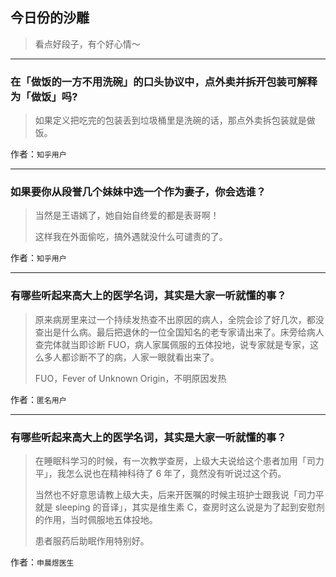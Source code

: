 ## 今日份的沙雕

> 看点好段子，有个好心情～


 
---

### 在「做饭的一方不用洗碗」的口头协议中，点外卖并拆开包装可解释为「做饭」吗?

> 如果定义把吃完的包装丢到垃圾桶里是洗碗的话，那点外卖拆包装就是做饭。


作者：`知乎用户`

---

### 如果要你从段誉几个妹妹中选一个作为妻子，你会选谁？

> 当然是王语嫣了，她自始自终爱的都是表哥啊！
> 
> 这样我在外面偷吃，搞外遇就没什么可谴责的了。


作者：`知乎用户`

---

### 有哪些听起来高大上的医学名词，其实是大家一听就懂的事？

> 原来病房里来过一个持续发热查不出原因的病人，全院会诊了好几次，都没查出是什么病。最后把退休的一位全国知名的老专家请出来了。床旁给病人查完体就当即诊断 FUO，病人家属佩服的五体投地，说专家就是专家，这么多人都诊断不了的病，人家一眼就看出来了。
> 
> FUO，Fever of Unknown Origin，不明原因发热


作者：`匿名用户`

---

### 有哪些听起来高大上的医学名词，其实是大家一听就懂的事？

> 在睡眠科学习的时候，有一次教学查房，上级大夫说给这个患者加用「司力平」，我怎么说也在精神科待了 6 年了，竟然没有听说过这个药。
> 
> 当然也不好意思请教上级大夫，后来开医嘱的时候主班护士跟我说「司力平就是 sleeping 的音译」，其实是维生素 C，查房时这么说是为了起到安慰剂的作用，当时佩服地五体投地。
> 
> 患者服药后助眠作用特别好。


作者：`申晨煜医生`